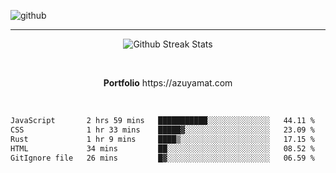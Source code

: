 ![github](https://media.discordapp.net/attachments/881363147364118528/1142610121697021952/background.png?width=1000&height=300)<br>
___
<p align="center">
  <img alt="Github Streak Stats" src="https://streak-stats.demolab.com?user=Azuyamat&theme=transparent&hide_border=true"/>
</p><br>
<p align="center">
      <strong>Portfolio</strong> https://azuyamat.com
</p><br>

<!--START_SECTION:waka-->

```txt
JavaScript       2 hrs 59 mins   ███████████░░░░░░░░░░░░░░   44.11 %
CSS              1 hr 33 mins    █████▓░░░░░░░░░░░░░░░░░░░   23.09 %
Rust             1 hr 9 mins     ████▒░░░░░░░░░░░░░░░░░░░░   17.15 %
HTML             34 mins         ██░░░░░░░░░░░░░░░░░░░░░░░   08.52 %
GitIgnore file   26 mins         █▓░░░░░░░░░░░░░░░░░░░░░░░   06.59 %
```

<!--END_SECTION:waka-->

